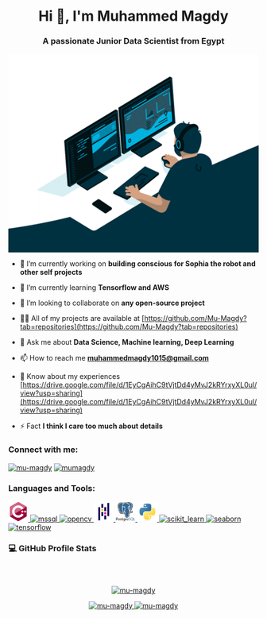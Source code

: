 <h1 align="center">Hi 👋, I'm Muhammed Magdy</h1>
<h3 align="center">A passionate Junior Data Scientist from Egypt</h3>

<p align="center"><a href="https://github.com/Mu-Magdy/Mu-Magdy/blob/main/giphy.gif" target="blank"><img align="center" src="https://github.com/Mu-Magdy/Mu-Magdy/blob/main/giphy.gif" height="400" /></a></p>

- 🔭 I’m currently working on **building conscious for Sophia the robot and other self projects**

- 🌱 I’m currently learning **Tensorflow and AWS**

- 👯 I’m looking to collaborate on **any open-source project**

- 👨‍💻 All of my projects are available at [https://github.com/Mu-Magdy?tab=repositories](https://github.com/Mu-Magdy?tab=repositories)

- 💬 Ask me about **Data Science, Machine learning, Deep Learning**

- 📫 How to reach me **muhammedmagdy1015@gmail.com**

- 📄 Know about my experiences [https://drive.google.com/file/d/1EyCgAihC9tVjtDd4yMvJ2kRYrxyXL0ul/view?usp=sharing](https://drive.google.com/file/d/1EyCgAihC9tVjtDd4yMvJ2kRYrxyXL0ul/view?usp=sharing)

- ⚡ Fact **I think I care too much about details**

<h3 align="left">Connect with me:</h3>
<p align="left">
<a href="https://linkedin.com/in/mu-magdy" target="blank"><img align="center" src="https://raw.githubusercontent.com/rahuldkjain/github-profile-readme-generator/master/src/images/icons/Social/linked-in-alt.svg" alt="mu-magdy" height="30" width="40" /></a>
<a href="https://kaggle.com/mumagdy" target="blank"><img align="center" src="https://raw.githubusercontent.com/rahuldkjain/github-profile-readme-generator/master/src/images/icons/Social/kaggle.svg" alt="mumagdy" height="30" width="40" /></a>
</p>

<h3 align="left">Languages and Tools:</h3>
<p align="left"> <a href="https://www.w3schools.com/cpp/" target="_blank" rel="noreferrer"> <img src="https://raw.githubusercontent.com/devicons/devicon/master/icons/cplusplus/cplusplus-original.svg" alt="cplusplus" width="40" height="40"/> </a> <a href="https://www.microsoft.com/en-us/sql-server" target="_blank" rel="noreferrer"> <img src="https://www.svgrepo.com/show/303229/microsoft-sql-server-logo.svg" alt="mssql" width="40" height="40"/> </a> <a href="https://opencv.org/" target="_blank" rel="noreferrer"> <img src="https://www.vectorlogo.zone/logos/opencv/opencv-icon.svg" alt="opencv" width="40" height="40"/> </a> <a href="https://pandas.pydata.org/" target="_blank" rel="noreferrer"> <img src="https://raw.githubusercontent.com/devicons/devicon/2ae2a900d2f041da66e950e4d48052658d850630/icons/pandas/pandas-original.svg" alt="pandas" width="40" height="40"/> </a> <a href="https://www.postgresql.org" target="_blank" rel="noreferrer"> <img src="https://raw.githubusercontent.com/devicons/devicon/master/icons/postgresql/postgresql-original-wordmark.svg" alt="postgresql" width="40" height="40"/> </a> <a href="https://www.python.org" target="_blank" rel="noreferrer"> <img src="https://raw.githubusercontent.com/devicons/devicon/master/icons/python/python-original.svg" alt="python" width="40" height="40"/> </a> <a href="https://scikit-learn.org/" target="_blank" rel="noreferrer"> <img src="https://upload.wikimedia.org/wikipedia/commons/0/05/Scikit_learn_logo_small.svg" alt="scikit_learn" width="40" height="40"/> </a> <a href="https://seaborn.pydata.org/" target="_blank" rel="noreferrer"> <img src="https://seaborn.pydata.org/_images/logo-mark-lightbg.svg" alt="seaborn" width="40" height="40"/> </a> <a href="https://www.tensorflow.org" target="_blank" rel="noreferrer"> <img src="https://www.vectorlogo.zone/logos/tensorflow/tensorflow-icon.svg" alt="tensorflow" width="40" height="40"/> </a> </p>



  <h3>💻 GitHub Profile Stats</h3>
  <div>
    <h2 align="center"> </h2>
      <br/>
        <p align="center">
          <a href="https://github.com/Mu-Magdy">
          <img src="https://github-readme-stats.vercel.app/api/top-langs?username=mu-magdy&show_icons=true&locale=en&layout=compact&theme=gruvbox&hide_border=true"  alt="mu-magdy" :: Top Langs" /></a>
        </p>
        <p align="center">
          <a href="https://github.com/Mu-Magdy">
          <img width="49.5%" src="https://github-readme-stats.vercel.app/api?username=mu-magdy&show_icons=true&locale=en&theme=gruvbox&hide_border=true" alt="mu-magdy"/>
          <img width="49.5%" src="https://github-readme-streak-stats.herokuapp.com/?user=mu-magdy&theme=gruvbox&hide_border=true" alt="mu-magdy"/>
          </a>
       </p>
     <br>
  </div>    


